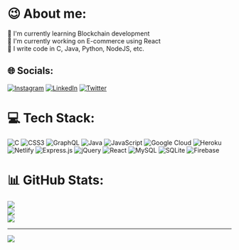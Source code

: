 # 😉 About me:
🤠 I'm currently learning Blockchain development<br>🤠 I'm currently working on E-commerce using React<br>🤠 I write code in  C, Java, Python, NodeJS, etc.


## 🌐 Socials:
[![Instagram](https://img.shields.io/badge/Instagram-%23E4405F.svg?logo=Instagram&logoColor=white)](https://instagram.com/goutham_kundena) [![LinkedIn](https://img.shields.io/badge/LinkedIn-%230077B5.svg?logo=linkedin&logoColor=white)](https://www.linkedin.com/in/goutham-kundena-80244a222/) [![Twitter](https://img.shields.io/badge/Twitter-%231DA1F2.svg?logo=Twitter&logoColor=white)](https://twitter.com/Goutham_Kundena) 

# 💻 Tech Stack:
![C](https://img.shields.io/badge/c-%2300599C.svg?style=for-the-badge&logo=c&logoColor=white) ![CSS3](https://img.shields.io/badge/css3-%231572B6.svg?style=for-the-badge&logo=css3&logoColor=white) ![GraphQL](https://img.shields.io/badge/-GraphQL-E10098?style=for-the-badge&logo=graphql&logoColor=white) ![Java](https://img.shields.io/badge/java-%23ED8B00.svg?style=for-the-badge&logo=java&logoColor=white) ![JavaScript](https://img.shields.io/badge/javascript-%23323330.svg?style=for-the-badge&logo=javascript&logoColor=%23F7DF1E) ![Google Cloud](https://img.shields.io/badge/Google%20Cloud-%234285F4.svg?style=for-the-badge&logo=google-cloud&logoColor=white) ![Heroku](https://img.shields.io/badge/heroku-%23430098.svg?style=for-the-badge&logo=heroku&logoColor=white) ![Netlify](https://img.shields.io/badge/netlify-%23000000.svg?style=for-the-badge&logo=netlify&logoColor=#00C7B7) ![Express.js](https://img.shields.io/badge/express.js-%23404d59.svg?style=for-the-badge&logo=express&logoColor=%2361DAFB) ![jQuery](https://img.shields.io/badge/jquery-%230769AD.svg?style=for-the-badge&logo=jquery&logoColor=white) ![React](https://img.shields.io/badge/react-%2320232a.svg?style=for-the-badge&logo=react&logoColor=%2361DAFB) ![MySQL](https://img.shields.io/badge/mysql-%2300f.svg?style=for-the-badge&logo=mysql&logoColor=white) ![SQLite](https://img.shields.io/badge/sqlite-%2307405e.svg?style=for-the-badge&logo=sqlite&logoColor=white) ![Firebase](https://img.shields.io/badge/Firebase-039BE5?style=for-the-badge&logo=Firebase&logoColor=red)
# 📊 GitHub Stats:
![](https://github-readme-stats.vercel.app/api?username=KGoutham7214&theme=dark&hide_border=false&include_all_commits=false&count_private=true)<br/>
![](https://github-readme-streak-stats.herokuapp.com/?user=KGoutham7214&theme=dark&hide_border=false)<br/>
![](https://github-readme-stats.vercel.app/api/top-langs/?username=KGoutham7214&theme=dark&hide_border=false&include_all_commits=false&count_private=true&layout=compact)

---
[![](https://visitcount.itsvg.in/api?id=KGoutham7214&icon=5&color=0)](https://visitcount.itsvg.in)
